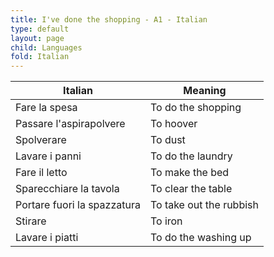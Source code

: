 ```yaml
---
title: I've done the shopping - A1 - Italian
type: default
layout: page
child: Languages
fold: Italian
---
```


| Italian | Meaning |
| ------- | ------- |
| Fare la spesa | To do the shopping |
| Passare l'aspirapolvere | To hoover |
| Spolverare | To dust |
| Lavare i panni | To do the laundry |
| Fare il letto | To make the bed |
| Sparecchiare la tavola | To clear the table |
| Portare fuori la spazzatura | To take out the rubbish |
| Stirare | To iron |
| Lavare i piatti | To do the washing up |
